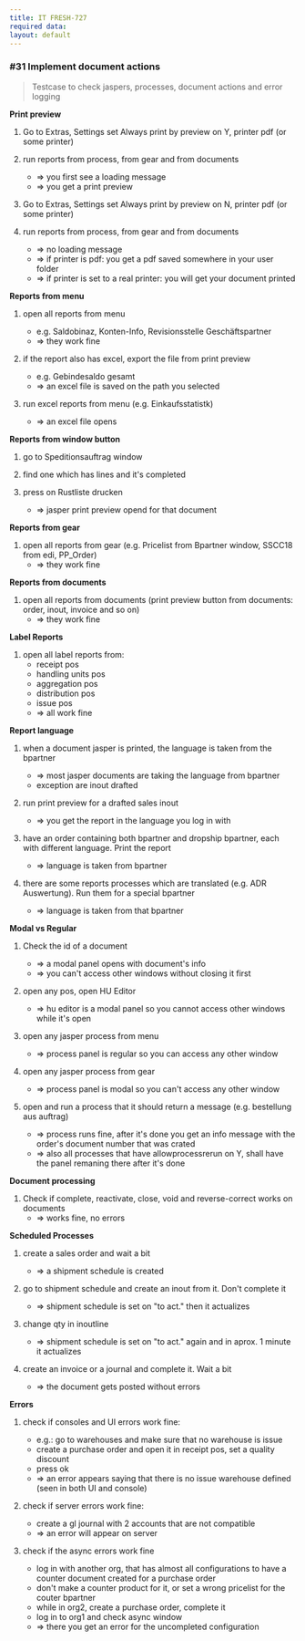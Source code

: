 ```yaml
---
title: IT FRESH-727
required data:
layout: default
---
```


### #31 Implement document actions
> Testcase to check jaspers, processes, document actions and error logging

**Print preview**

1. Go to Extras, Settings set Always print by preview on Y, printer pdf (or some printer)
	
2. run reports from process, from gear and from documents 
	* => you first see a loading message
	* => you get a print preview 

3. Go to Extras, Settings set Always print by preview on N, printer pdf (or some printer)

4. run reports from process, from gear and from documents 
	* => no loading message
	* => if printer is pdf: you get a pdf saved somewhere in your user folder 	
	* => if printer is set to a real printer: you will get your document printed

**Reports from menu**

1. open all reports from menu
	* e.g. Saldobinaz, Konten-Info, Revisionsstelle Geschäftspartner
	* => they work fine

2. if the report also has excel, export the file from print preview	
	* e.g. Gebindesaldo gesamt
	* => an excel file is saved on the path you selected
	
3. run excel reports from menu (e.g. Einkaufsstatistk)
	* => an excel file opens 
	
**Reports from window button**

1. go to Speditionsauftrag window 

2. find one which has lines and it's completed

3. press on Rustliste drucken
	* => jasper print preview opend for that document
	
**Reports from gear**

1. open all reports from gear (e.g. Pricelist from Bpartner window, SSCC18 from edi, PP_Order)
	* => they work fine

**Reports from documents**

1. open all reports from documents (print preview button from documents: order, inout, invoice and so on)
	* => they work fine

**Label Reports**

1. open all label reports from:
	* receipt pos
	* handling units pos
	* aggregation pos
	* distribution pos
	* issue pos
	* => all work fine
	
**Report language**

1. when a document jasper is printed, the language is taken from the bpartner
	* => most jasper documents are taking the language from bpartner 
	* exception are inout drafted

2. run print preview for a drafted sales inout
	* => you get the report in the language you log in with
	
3. have an order containing both bpartner and dropship bpartner, each with different language. Print the report
	* => language is taken from bpartner

4. there are some reports processes which are translated (e.g. ADR Auswertung). Run them for a special bpartner
	* => language is taken from that bpartner
	
**Modal vs Regular**

1. Check the id of a document
	* => a modal panel opens with document's info
	* => you can't access other windows without closing it first

2. open any pos, open HU Editor
	* => hu editor is a modal panel so you cannot access other windows while it's open
	
3. open any jasper process from menu
	* => process panel is regular so you can access any other window
	
4. open any jasper process from gear
	* => process panel is modal so you can't access any other window
	
5. open and run a process that it should return a message (e.g. bestellung aus auftrag)
	* => process runs fine, after it's done you get an info message with the order's document number that was crated
	* => also all processes that have allowprocessrerun on Y, shall have the panel remaning there after it's done
	
**Document processing**

1. Check if complete, reactivate, close, void and reverse-correct works on documents
	* => works fine, no errors
	
**Scheduled Processes**

1. create a sales order and wait a bit
	* => a shipment schedule is created
	
2. go to shipment schedule and create an inout from it. Don't complete it
	* => shipment schedule is set on "to act." then it actualizes

3. change qty in inoutline 
	* => shipment schedule is set on "to act." again and in aprox. 1 minute it actualizes
	
4. create an invoice or a journal and complete it. Wait a bit
	* => the document gets posted without errors 
	
**Errors**

1. check if consoles and UI errors work fine:
	* e.g.: go to warehouses and make sure that no warehouse is issue
	* create a purchase order and open it in receipt pos, set a quality discount
	* press ok
	* => an error appears saying that there is no issue warehouse defined (seen in both UI and console)
	
2. check if server errors work fine:
	* create a gl journal with 2 accounts that are not compatible
	* => an error will appear on server

3. check if the async errors work fine
	* log in with another org, that has almost all configurations to have a counter document created for a purchase order
	* don't make a counter product for it, or set a wrong pricelist for the couter bpartner
	* while in org2, create a purchase order, complete it
	* log in to org1 and check async window
	* => there you get an error for the uncompleted configuration